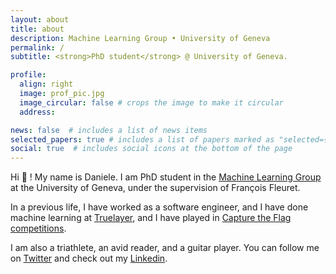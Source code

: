 ```yaml
---
layout: about
title: about
description: Machine Learning Group • University of Geneva
permalink: /
subtitle: <strong>PhD student</strong> @ University of Geneva.

profile:
  align: right
  image: prof_pic.jpg
  image_circular: false # crops the image to make it circular
  address: 

news: false  # includes a list of news items
selected_papers: true # includes a list of papers marked as "selected={true}"
social: true  # includes social icons at the bottom of the page
---
```



Hi 👋 ! My name is Daniele. I am PhD student in the [Machine Learning Group](https://mlg.unige.ch) at the University of Geneva, under the supervision of François Fleuret.  

In a previous life, I have worked as a software engineer, and I have done machine learning at [Truelayer](https://truelayer.com/), and I have played in [Capture the Flag competitions](https://theromanxpl0it.github.io/).

I am also a triathlete, an avid reader, and a guitar player.
You can follow me on [Twitter](https://twitter.com/DanielePaliotta) and check out my [Linkedin](https://www.linkedin.com/in/daniele-paliotta-455139a2/).